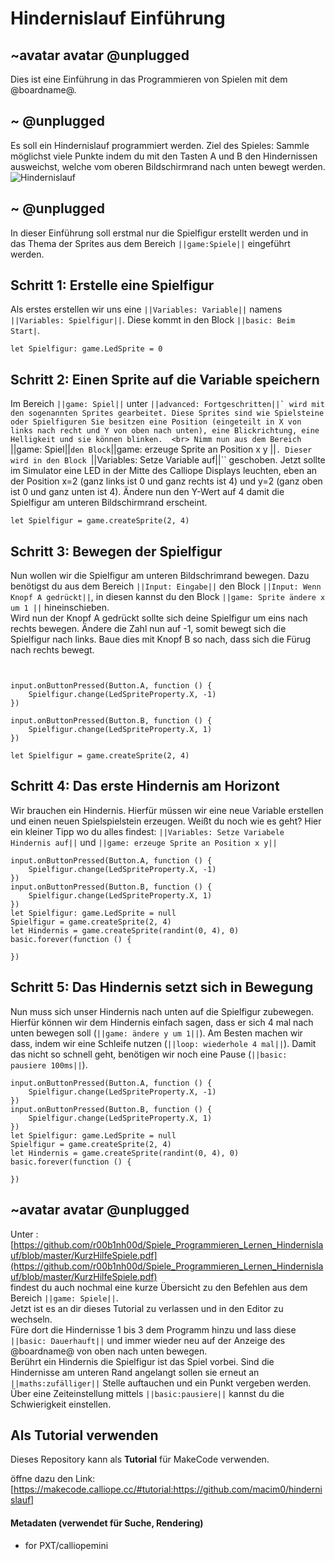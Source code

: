 # Hindernislauf Einführung
## ~avatar avatar @unplugged

Dies ist eine Einführung in das Programmieren von Spielen mit dem @boardname@. 





## ~ @unplugged
Es soll ein Hindernislauf programmiert werden.
Ziel des Spieles: Sammle möglichst viele Punkte indem du mit den Tasten A und B den Hindernissen ausweichst, welche vom oberen Bildschirmrand nach unten bewegt werden.
![Hindernislauf](https://github.com/r00b1nh00d/Spiele_Programmieren_Lernen_Hindernislauf/blob/master/HindernislaufGIF.gif?raw=true)

## ~ @unplugged
In dieser Einführung soll erstmal nur die Spielfigur erstellt werden und in das Thema der Sprites aus dem Bereich  ``||game:Spiele||`` eingeführt werden.

## Schritt 1: Erstelle eine Spielfigur
Als erstes erstellen wir uns eine ``||Variables: Variable||`` namens ``||Variables: Spielfigur||``. Diese kommt in den Block ``||basic: Beim Start|``.
```blocks
let Spielfigur: game.LedSprite = 0

```

## Schritt 2: Einen Sprite auf die Variable speichern
Im Bereich ``||game: Spiel||`` unter ``||advanced: Fortgeschritten||` wird mit den sogenannten Sprites gearbeitet. Diese Sprites sind wie Spielsteine oder Spielfiguren
Sie besitzen eine Position (eingeteilt in X von links nach recht und Y von oben nach unten), eine Blickrichtung, eine Helligkeit und sie können blinken.  <br>
Nimm nun aus dem Bereich ``||game: Spiel||`` den Block ``||game: erzeuge Sprite an Position x y ||``. Dieser wird in den Block ``||Variables: Setze Variable auf||`` geschoben.
Jetzt sollte im Simulator eine LED in der Mitte des Calliope Displays leuchten, eben an der Position x=2 (ganz links ist 0 und ganz rechts ist 4) und y=2 (ganz oben ist 0 und ganz unten ist 4). Ändere nun den Y-Wert auf 4 damit die Spielfigur am unteren Bildschirmrand erscheint.

```blocks 
let Spielfigur = game.createSprite(2, 4)
```

## Schritt 3: Bewegen der Spielfigur
Nun wollen wir die Spielfigur am unteren Bildschrimrand bewegen. 
Dazu benötigst du aus dem Bereich ``||Input: Eingabe||`` den Block ``||Input: Wenn Knopf A gedrückt||``, in diesen kannst du den Block ``||game: Sprite ändere x um 1 ||`` hineinschieben. <br>
Wird nun der Knopf A gedrückt sollte sich deine Spielfigur um eins nach rechts bewegen. Ändere die Zahl nun auf -1, somit bewegt sich die Spielfigur nach links.
Baue dies mit Knopf B so nach, dass sich die Fürug nach rechts bewegt. <br>
```blocks


input.onButtonPressed(Button.A, function () {
    Spielfigur.change(LedSpriteProperty.X, -1)
})

input.onButtonPressed(Button.B, function () {
    Spielfigur.change(LedSpriteProperty.X, 1)
})

let Spielfigur = game.createSprite(2, 4)
```

## Schritt 4: Das erste Hindernis am Horizont
Wir brauchen ein Hindernis. Hierfür müssen wir eine neue Variable erstellen und einen neuen Spielspielstein erzeugen. Weißt du noch wie es geht? 
Hier ein kleiner Tipp wo du alles findest: ``||Variables: Setze Variabele Hindernis auf||`` und ``||game: erzeuge Sprite an Position x y||``<br>

```blocks
input.onButtonPressed(Button.A, function () {
    Spielfigur.change(LedSpriteProperty.X, -1)
})
input.onButtonPressed(Button.B, function () {
    Spielfigur.change(LedSpriteProperty.X, 1)
})
let Spielfigur: game.LedSprite = null
Spielfigur = game.createSprite(2, 4)
let Hindernis = game.createSprite(randint(0, 4), 0)
basic.forever(function () {
	
})
```

## Schritt 5: Das Hindernis setzt sich in Bewegung
Nun muss sich unser Hindernis nach unten auf die Spielfigur zubewegen. Hierfür können wir dem Hindernis einfach sagen, dass er sich 4 mal nach unten bewegen soll (``||game: ändere y um 1||``). 
Am Besten machen wir dass, indem wir eine Schleife nutzen (``||loop: wiederhole 4 mal||``). Damit das nicht so schnell geht, benötigen wir noch eine Pause (``||basic: pausiere 100ms||``).<br>

```blocks
input.onButtonPressed(Button.A, function () {
    Spielfigur.change(LedSpriteProperty.X, -1)
})
input.onButtonPressed(Button.B, function () {
    Spielfigur.change(LedSpriteProperty.X, 1)
})
let Spielfigur: game.LedSprite = null
Spielfigur = game.createSprite(2, 4)
let Hindernis = game.createSprite(randint(0, 4), 0)
basic.forever(function () {
	
})
```

## ~avatar avatar @unplugged
Unter : [https://github.com/r00b1nh00d/Spiele_Programmieren_Lernen_Hindernislauf/blob/master/KurzHilfeSpiele.pdf](https://github.com/r00b1nh00d/Spiele_Programmieren_Lernen_Hindernislauf/blob/master/KurzHilfeSpiele.pdf) <br>
findest du auch nochmal eine kurze Übersicht zu den Befehlen aus dem Bereich ``||game: Spiele||``. <br>
Jetzt ist es an dir dieses Tutorial zu verlassen und in den Editor zu wechseln. <br>
Füre dort die Hindernisse 1 bis 3 dem Programm hinzu und lass diese ``||basic: Dauerhauft||`` und immer wieder neu auf der Anzeige des @boardname@ von oben nach unten bewegen. <br>
Berührt ein Hindernis die Spielfigur ist das Spiel vorbei. Sind die Hindernisse am unteren Rand angelangt sollen sie erneut an ``||maths:zufälliger||`` Stelle auftauchen und ein Punkt vergeben werden. Über eine Zeiteinstellung mittels ``||basic:pausiere||`` kannst du die Schwierigkeit einstellen. 




## Als Tutorial verwenden

Dieses Repository kann als **Tutorial** für MakeCode verwenden.

öffne dazu den Link: [https://makecode.calliope.cc/#tutorial:https://github.com/macim0/hindernislauf]
#### Metadaten (verwendet für Suche, Rendering)

* for PXT/calliopemini
<script src="https://makecode.com/gh-pages-embed.js"></script><script>makeCodeRender("{{ site.makecode.home_url }}", "{{ site.github.owner_name }}/{{ site.github.repository_name }}");</script>
